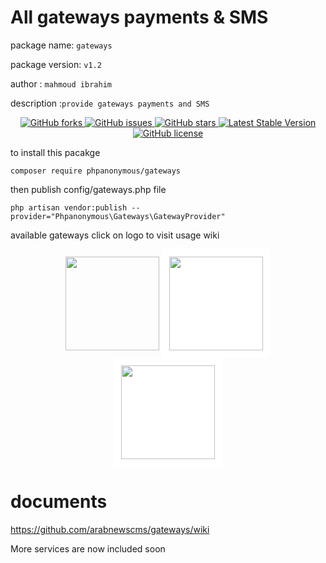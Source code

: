  # All gateways payments & SMS
 package name: `gateways`
 
 
 package version: `v1.2`
 
 
 author : `mahmoud ibrahim`
 
 
 description :`provide gateways payments and SMS`
 
 <p align="center">

 

<a href="https://github.com/arabnewscms/gateways">
    <img src="https://img.shields.io/github/forks/arabnewscms/gateways" alt="GitHub forks">
</a>

<a href="https://github.com/arabnewscms/gateways">
    <img src="https://img.shields.io/github/issues/arabnewscms/gateways" alt="GitHub issues">
</a>

<a href="https://github.com/arabnewscms/gateways">
    <img src="https://img.shields.io/github/stars/arabnewscms/gateways" alt="GitHub stars">
</a>

<a href="https://packagist.org/packages/phpanonymous/gateways">
    <img src="https://img.shields.io/packagist/v/phpanonymous/gateways" alt="Latest Stable Version" style="max-width:100%;">
</a>

<a href="https://github.com/arabnewscms/gateways">
    <img src="https://img.shields.io/github/license/arabnewscms/gateways" alt="GitHub license">
</a>

</p>
 
to install this pacakge 

```
composer require phpanonymous/gateways
```

then publish config/gateways.php file 

```
php artisan vendor:publish --provider="Phpanonymous\Gateways\GatewayProvider"
```

available gateways click on logo to visit usage wiki 

<p align="center">
    <a href="https://github.com/arabnewscms/gateways/wiki/Fawry-Gateway"><img src="https://fawry.com/wp-content/uploads/2019/02/fawry-245x180.png" width="250" height="250" style="width:150px;height:150px;"></a>  
    <a href="https://github.com/arabnewscms/gateways/wiki/Moyasar-Gateway"><img src="https://res.cloudinary.com/crunchbase-production/image/upload/c_lpad,h_256,w_256,f_auto,q_auto:eco,dpr_1/vnezsrsdjusfhv1ohutv" width="250" height="150" style="width:150px;height:150px;background-color: #fff;
    padding: 12px;" bgcolor="#fff"></a>
    <a href="https://github.com/arabnewscms/gateways/wiki/My-Fatoorah"><img src="https://xm.eber.co/img/v2/experiences/myfatoorah.png" width="250" height="150" style="width:150px;height:150px;background-color: #fff;
    padding: 12px;" bgcolor="#fff"></a>
</p>

# documents

https://github.com/arabnewscms/gateways/wiki

More services are now included soon

